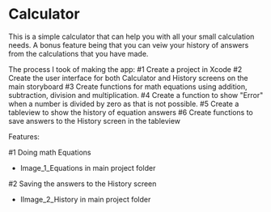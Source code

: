 # Calculator


This is a simple calculator that can help you with all your small calculation needs. A bonus feature being that you can veiw your history of answers from the calculations that you have made.

The process I took of making the app:
#1 Create a project in Xcode
#2 Create the user interface for both Calculator and History screens on the main storyboard
#3 Create functions for math equations using addition, subtraction, division and multiplication.
#4 Create a function to show "Error" when a number is divided by zero as that is not possible.
#5 Create a tableview to show the history of equation answers
#6 Create functions to save answers to the History screen in the tableview


Features:

#1 Doing math Equations
- Image_1_Equations in main project folder

#2 Saving the answers to the History screen
- IImage_2_History in main project folder
